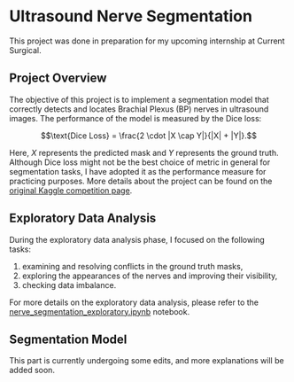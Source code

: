 # Ultrasound Nerve Segmentation
This project was done in preparation for my upcoming internship at Current Surgical.

## Project Overview
The objective of this project is to implement a segmentation model that correctly detects and locates Brachial Plexus (BP) nerves in ultrasound images. The performance of the model is measured by the Dice loss:

$$\text{Dice Loss} = \frac{2 \cdot |X \cap Y|}{|X| + |Y|}.$$

Here, $X$ represents the predicted mask and $Y$ represents the ground truth. Although Dice loss might not be the best choice of metric in general for segmentation tasks, I have adopted it as the performance measure for practicing purposes. More details about the project can be found on the [original Kaggle competition page](https://www.kaggle.com/competitions/ultrasound-nerve-segmentation).

## Exploratory Data Analysis
During the exploratory data analysis phase, I focused on the following tasks:
1. examining and resolving conflicts in the ground truth masks,
2. exploring the appearances of the nerves and improving their visibility,
3. checking data imbalance.

For more details on the exploratory data analysis, please refer to the [nerve_segmentation_exploratory.ipynb](nerve_segmentation_exploratory.ipynb) notebook.

## Segmentation Model
This part is currently undergoing some edits, and more explanations will be added soon.
